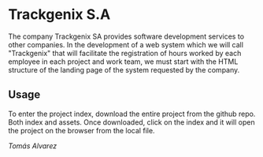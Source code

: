 # Trackgenix S.A
The company Trackgenix SA provides software development services to other companies.
In the development of a web system which we will call "Trackgenix" that will facilitate the
registration of hours worked by each employee in each project and work team, we must start with the
HTML structure of the landing page of the system requested by the company.

## Usage
To enter the project index, download the entire project from the github repo. Both index and assets. Once downloaded, click on the index and it will open the project on the browser from the local file.

_Tomás Alvarez_